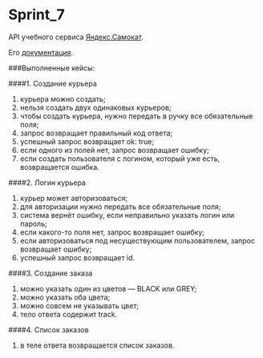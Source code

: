 # Sprint_7

API учебного сервиса [Яндекс.Самокат](http://qa-scooter.praktikum-services.ru/).

Его [документация](qa-scooter.praktikum-services.ru/docs/.).

###Выполненные кейсы:

####1. Создание курьера 
1. курьера можно создать;
2. нельзя создать двух одинаковых курьеров;
3. чтобы создать курьера, нужно передать в ручку все обязательные поля;
4. запрос возвращает правильный код ответа;
5. успешный запрос возвращает ok: true;
6. если одного из полей нет, запрос возвращает ошибку;
7. если создать пользователя с логином, который уже есть, возвращается ошибка.

####2. Логин курьера
1. курьер может авторизоваться;
2. для авторизации нужно передать все обязательные поля;
3. система вернёт ошибку, если неправильно указать логин или пароль;
4. если какого-то поля нет, запрос возвращает ошибку;
5. если авторизоваться под несуществующим пользователем, запрос возвращает ошибку;
6. успешный запрос возвращает id.

####3. Создание заказа
1. можно указать один из цветов — BLACK или GREY;
2. можно указать оба цвета;
3. можно совсем не указывать цвет;
4. тело ответа содержит track.

####4. Список заказов
1. в теле ответа возвращается список заказов.